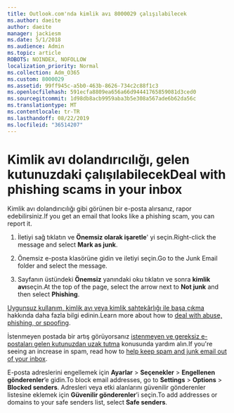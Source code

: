```yaml
---
title: Outlook.com'nda kimlik avı 8000029 çalışılabilecek
ms.author: daeite
author: daeite
manager: jackiesm
ms.date: 5/1/2018
ms.audience: Admin
ms.topic: article
ROBOTS: NOINDEX, NOFOLLOW
localization_priority: Normal
ms.collection: Adm_O365
ms.custom: 8000029
ms.assetid: 99ff945c-a5b0-463b-8626-734c2c88f1c3
ms.openlocfilehash: 591ecfa8809ea656a66d94441765859081d3ced0
ms.sourcegitcommit: 1d98db8acb9959aba3b5e308a567ade6b62da56c
ms.translationtype: MT
ms.contentlocale: tr-TR
ms.lasthandoff: 08/22/2019
ms.locfileid: "36514207"
---
```

# <a name="deal-with-phishing-scams-in-your-inbox"></a><span data-ttu-id="77b74-102">Kimlik avı dolandırıcılığı, gelen kutunuzdaki çalışılabilecek</span><span class="sxs-lookup"><span data-stu-id="77b74-102">Deal with phishing scams in your inbox</span></span>

<span data-ttu-id="77b74-103">Kimlik avı dolandırıcılığı gibi görünen bir e-posta alırsanız, rapor edebilirsiniz.</span><span class="sxs-lookup"><span data-stu-id="77b74-103">If you get an email that looks like a phishing scam, you can report it.</span></span>
  
1. <span data-ttu-id="77b74-104">İletiyi sağ tıklatın ve **Önemsiz olarak işaretle**' yi seçin.</span><span class="sxs-lookup"><span data-stu-id="77b74-104">Right-click the message and select **Mark as junk**.</span></span> 
    
2. <span data-ttu-id="77b74-105">Önemsiz e-posta klasörüne gidin ve iletiyi seçin.</span><span class="sxs-lookup"><span data-stu-id="77b74-105">Go to the Junk Email folder and select the message.</span></span>
    
3. <span data-ttu-id="77b74-106">Sayfanın üstündeki **Önemsiz** yanındaki oku tıklatın ve sonra **kimlik avı**seçin.</span><span class="sxs-lookup"><span data-stu-id="77b74-106">At the top of the page, select the arrow next to **Not junk** and then select **Phishing**.</span></span> 
    
<span data-ttu-id="77b74-107">[Uygunsuz kullanım, kimlik avı veya kimlik sahtekârlığı ile başa çıkma](https://go.microsoft.com/fwlink/p/?linkid=873139) hakkında daha fazla bilgi edinin.</span><span class="sxs-lookup"><span data-stu-id="77b74-107">Learn more about how to [deal with abuse, phishing, or spoofing](https://go.microsoft.com/fwlink/p/?linkid=873139).</span></span>
  
<span data-ttu-id="77b74-108">İstenmeyen postada bir artış görüyorsanız [istenmeyen ve gereksiz e-postaları gelen kutunuzdan uzak tutma](https://go.microsoft.com/fwlink/p/?linkid=873140) konusunda yardım alın.</span><span class="sxs-lookup"><span data-stu-id="77b74-108">If you're seeing an increase in spam, read how to [help keep spam and junk email out of your inbox](https://go.microsoft.com/fwlink/p/?linkid=873140).</span></span>
  
<span data-ttu-id="77b74-109">E-posta adreslerini engellemek için **Ayarlar** \> **Seçenekler** \> **Engellenen gönderenler**’e gidin.</span><span class="sxs-lookup"><span data-stu-id="77b74-109">To block email addresses, go to **Settings** \> **Options** \> **Blocked senders**.</span></span> <span data-ttu-id="77b74-110">Adresleri veya etki alanlarını güvenilir gönderenler listesine eklemek için **Güvenilir gönderenler**’i seçin.</span><span class="sxs-lookup"><span data-stu-id="77b74-110">To add addresses or domains to your safe senders list, select **Safe senders**.</span></span> 
  

